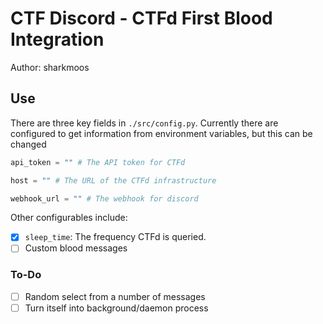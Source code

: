 # CTF Discord - CTFd First Blood Integration

Author: sharkmoos

## Use

There are three key fields in `./src/config.py`. Currently there are configured to get information from environment variables, but this can be changed

```py
api_token = "" # The API token for CTFd

host = "" # The URL of the CTFd infrastructure

webhook_url = "" # The webhook for discord
```

Other configurables include:

- [x] `sleep_time`: The frequency CTFd is queried.
- [ ] Custom blood messages

### To-Do

- [ ] Random select from a number of messages
- [ ] Turn itself into background/daemon process
